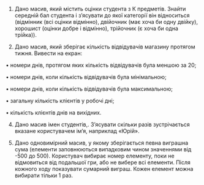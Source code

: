 1. Дано масив, який містить оцінки студента з К предметів. Знайти середній бал студента і з’ясувати до якої категорії він відноситься (відмінник (всі оцінки відмінно), двійочник (має хоча би одну двійку), хорошист (оцінки добре і відмінно), трійочник (є хоча би одна трійка)).

3. Дано масив, який зберігає кількість відвідувачів магазину протягом тижня. Вивести на екран:
   
• номери днів, протягом яких кількість відвідувачів була меншою за 20;

• номери днів, коли кількість відвідувачів була мінімальною;

• номери днів, коли кількість відвідувачів була максимальною;

• загальну кількість клієнтів у робочі дні;

• кількість клієнтів днів на вихідних.

4. Дано масив імен студентів,. З’ясувати скільки разів зустрічається вказане користувачем ім’я,
наприклад «Юрій».

6. Дано одновимірний масив, у якому зберігається певна виграшна сума (елементи
заповнюються випадковим чином значеннями від -500 до 500). Користувач вибирає номер
елементу, поки не відмовиться від подальшої гри, або не вибере всі елементи. Після кожного
ходу показувати сумарний виграш. Кожен елемент можна вибирати тільки 1 раз.
